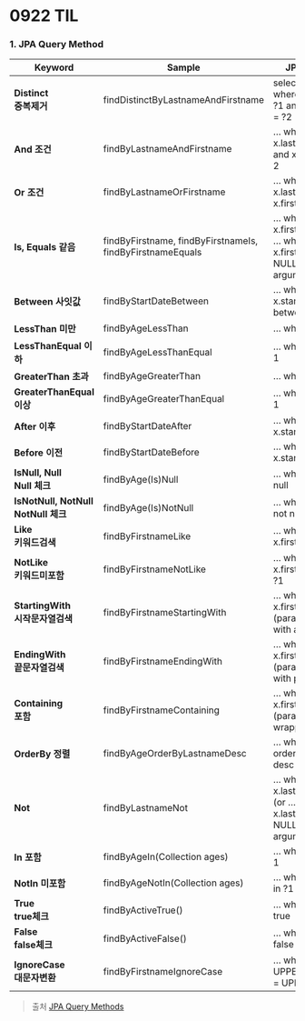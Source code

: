 # 0922 TIL

### 1. JPA Query Method
| **Keyword**         | **Sample**                    | **JPQL Snippet**                                             |
|---------------------|-------------------------------|--------------------------------------------------------------|
| **Distinct <br>중복제거**         | findDistinctByLastnameAndFirstname | select distinct …​ where x.lastname = ?1 and x.firstname = ?2 |
| **And 조건**              | findByLastnameAndFirstname    | … where x.lastname = ?1 and x.firstname = ?2                  |
| **Or 조건**               | findByLastnameOrFirstname     | … where x.lastname = ?1 or x.firstname = ?2                   |
| **Is, Equals 같음**       | findByFirstname, findByFirstnameIs, findByFirstnameEquals | … where x.firstname = ?1 (or … where x.firstname IS NULL if the argument is null) |
| **Between 사잇값**          | findByStartDateBetween        | … where x.startDate between ?1 and ?2                         |
| **LessThan 미만**         | findByAgeLessThan             | … where x.age < ?1                                            |
| **LessThanEqual 이하**    | findByAgeLessThanEqual        | … where x.age <= ?1                                           |
| **GreaterThan 초과**      | findByAgeGreaterThan         | … where x.age > ?1                                            |
| **GreaterThanEqual 이상** | findByAgeGreaterThanEqual    | … where x.age >= ?1                                           |
| **After 이후**            | findByStartDateAfter          | … where x.startDate > ?1                                      |
| **Before 이전**           | findByStartDateBefore         | … where x.startDate < ?1                                      |
| **IsNull, Null <br>Null 체크**     | findByAge(Is)Null             | … where x.age is null                                         |
| **IsNotNull, NotNull <br>NotNull 체크** | findByAge(Is)NotNull         | … where x.age is not null                                     |
| **Like <br>키워드검색**             | findByFirstnameLike           | … where x.firstname like ?1                                   |
| **NotLike <br>키워드미포함**          | findByFirstnameNotLike       | … where x.firstname not like ?1                               |
| **StartingWith <br>시작문자열검색**     | findByFirstnameStartingWith   | … where x.firstname like ?1 (parameter bound with appended %) |
| **EndingWith <br>끝문자열검색**       | findByFirstnameEndingWith     | … where x.firstname like ?1 (parameter bound with prepended %)|
| **Containing <br>포함**       | findByFirstnameContaining     | … where x.firstname like ?1 (parameter bound wrapped in %)    |
| **OrderBy 정렬**          | findByAgeOrderByLastnameDesc  | … where x.age = ?1 order by x.lastname desc                   |
| **Not**              | findByLastnameNot             | … where x.lastname <> ?1 (or … where x.lastname IS NOT NULL if the argument is null) |
| **In 포함**               | findByAgeIn(Collection<Age> ages) | … where x.age in ?1                                          |
| **NotIn 미포함**            | findByAgeNotIn(Collection<Age> ages) | … where x.age not in ?1                                      |
| **True <br>true체크**             | findByActiveTrue()            | … where x.active = true                                       |
| **False <br>false체크**            | findByActiveFalse()           | … where x.active = false                                      |
| **IgnoreCase <br>대문자변환**       | findByFirstnameIgnoreCase     | … where UPPER(x.firstname) = UPPER(?1)                        |
>출처 [JPA Query Methods](https://docs.spring.io/spring-data/jpa/reference/jpa/query-methods.html#page-title)

